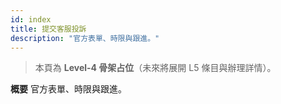 ```yaml
---
id: index
title: 提交客服投訴
description: "官方表單、時限與跟進。"
---
```


> 本頁為 **Level-4 骨架占位**（未來將展開 L5 條目與辦理詳情）。

**概要**
官方表單、時限與跟進。
